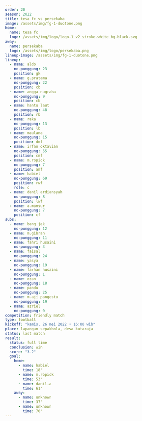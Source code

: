```yaml
---
order: 20
season: 2022
title: tesa fc vs persekaba
image: /assets/img/fg-1-duotone.png
home:
  name: tesa fc
  logo: /assets/img/logo/logo-1_v2_stroke-white_bg-black.svg
away:
  name: persekaba
  logo: /assets/img/logo/persekaba.png
lineup-image: /assets/img/fg-1-duotone.png
lineup:
  - name: aldo
    no-punggung: 23
    position: gk
  - name: g.pratama
    no-punggung: 22
    position: cb
  - name: angga nugraha
    no-punggung: 9
    position: cb
  - name: hantu laut
    no-punggung: 48
    position: rb
  - name: raka
    no-punggung: 13
    position: lb
  - name: maulana
    no-punggung: 15
    position: dmf
  - name: irfan oktavian
    no-punggung: 55
    position: cmf
  - name: m.ropick
    no-punggung: 7
    position: amf
  - name: habiel
    no-punggung: 69
    position: rwf
    role: c
  - name: danil ardiansyah
    no-punggung: 8
    position: lwf
  - name: a.mansur
    no-punggung: 7
    position: cf
subs:
  - name: bang jak
    no-punggung: 12
  - name: m.gibran
    no-punggung: 11
  - name: fahri husaini
    no-punggung: 3
  - name: faisal
    no-punggung: 24
  - name: yasya
    no-punggung: 19
  - name: farhan husaini
    no-punggung: 1
  - name: ozan
    no-punggung: 18
  - name: pandu
    no-punggung: 25
  - name: m.aji pangestu
    no-punggung: 19
  - name: azriel
    no-punggung: 0
competition: friendly match
type: football
kickoff: "kamis, 26 mei 2022 • 16:00 wib"
place: lapangan sepakbola, desa kutaraja
status: last match
result:
  status: full time
  conclusion: win
  score: "3-2"
  goal: 
    home:
      - name: habiel
        time: 18'
      - name: m.ropick
        time: 53'
      - name: danil.a
        time: 61'
    away:
      - name: unknown
        time: 37'
      - name: unknown
        time: 70'
---
```

